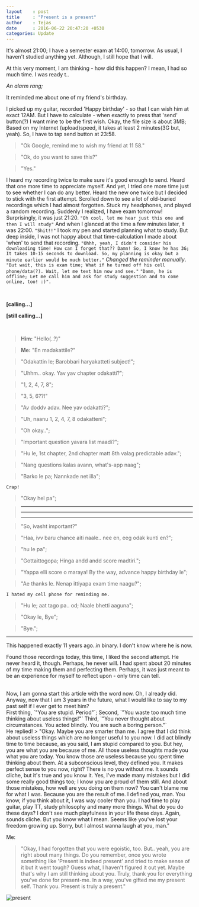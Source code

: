 ```yaml
---
layout    : post
title     : "Present is a present"
author    : Tejas
date      : 2016-06-22 20:47:20 +0530
categories: Update
---
```




It's almost 21:00; I have a semester exam at 14:00, tomorrow. As usual, I haven't studied anything yet. Although, I still hope that I will.

At this very moment, I am thinking - how did this happen? I mean, I had so much time. I was ready t..

*An alarm rang;*

It reminded me about one of my friend's birthday.

I picked up my guitar, recorded 'Happy birthday' - so that I can wish him at exact 12AM. But I have to calculate - when exactly to press that 'send' button(?) I want mine to be the first wish. Okay, the file size is about 3MB; Based on my Internet (upload)speed, it takes at least 2 minutes(3G but, yeah). So, I have to tap send button at 23:58.

> "Ok Google, remind me to wish my friend at 11 58."

> "Ok, do you want to save this?"

> "Yes."

I heard my recording twice to make sure it's good enough to send. Heard that one more time to appreciate myself. And yet, I tried one more time just to see whether I can do any better. Heard the new one twice but I decided to stick with the first attempt. Scrolled down to see a lot of old-buried recordings which I had almost forgotten. Stuck my headphones, and played a random recording. Suddenly I realized, I have exam tomorrow! Surprisingly, it was just 21:20. `"Oh cool, let me hear just this one and then I will study"` And when I glanced at the time a few minutes later, it was 22:00. `"Shit!!"` I took my pen and started planning what to study. But deep inside, I was not happy about that time-calculation I made about 'when' to send that recording. `"Ohhh, yeah, I didn't consider his downloading time! How can I forget that?? Damn! So, I know he has 3G; It takes 10-15 seconds to download. So, my planning is okay but a minute earlier would be much better."` *Changed the reminder manually*. `"But wait, this is exam time; What if he turned off his cell phone/data(?). Wait, let me text him now and see."`
`"Damn, he is offline; Let me call him and ask for study suggestion and to come online, too! :)".`
 
<br>

**[calling...]**

**[still calling...]**

<br>

> **Him:** "Hello(..?)"

> **Me:** "En madakattile?"

> "Odakattin le; Barobbari haryakatteti subject!";

> "Uhhm.. okay. Yav yav chapter odakatti?";

> "1, 2, 4, 7, 8";

> "3, 5, 6??!"

> "Av doddv adav. Nee yav odakatti?";

> "Uh, naanu 1, 2, 4, 7, 8 odakatteni";

> "Oh okay..";

> "Important question yavara list maadi?";

> "Hu le, 1st chapter, 2nd chapter matt 8th valag predictable adav.";

> "Nang questions kalas avann, what's-app naag";

> "Barko le pa; Nannkade net illa";

`Crap!`

> "Okay hel pa";

> ---
> ---
> ---

> "So, ivasht important?"

> "Haa, ivv baru chance aiti naale.. nee en, eeg odak kunti en?";

> "hu le pa";

> "Gottaittogopa; Hinga andd andd score madtiri.";

> "Yappa elli score o maraya! By the way, advance happy birthday le";

> "Ae thanks le. Nenap ittiyapa exam time naagu?";

`I hated my cell phone for reminding me.`

>"Hu le; aat tago pa.. od; Naale bhetti aaguna";

> "Okay le, Bye";

> "Bye.";

__________________________________________________________________________

This happened exactly 11 years ago..in binary. I don't know where he is now.

Found those recordings today, this time, I liked the second attempt. He never heard it, though. Perhaps, he never will. I had spent about 20 minutes of my time making them and perfecting them. Perhaps, it was just meant to be an experience for myself to reflect upon - only time can tell.

<br>
Now, I am gonna start this article with the word now. Oh, I already did. Anyway, now that I am 3 years in the future, what I would like to say to my past self if I ever get to meet him?

<br>
First thing, `"You are stupid. Period"`;
Second, `"You waste too much time thinking about useless things!"`
Third, `"You never thought about circumstances. You acted blindly. You are such a boring person."`

<br>
He replied!
> "Okay. Maybe you are smarter than me. I agree that I did think about useless things which are no longer useful to you now. I did act blindly time to time because, as you said, I am stupid compared to you. But hey, you are what you are because of me. All those useless thoughts made you what you are today. You know those are useless because you spent time thinking about them. At a subconscious level, they defined you. It makes perfect sense to you now, right? There is no you without me. It sounds cliche, but it's true and you know it. Yes, I've made many mistakes but I did some really good things too; I know you are proud of them still. And about those mistakes, how well are you doing on them now? You can't blame me for what I was. Because you are the result of me. I defined you, man. You know, if you think about it, I was way cooler than you. I had time to play guitar, play TT, study philosophy and many more things. What do you do these days? I don't see much playfulness in your life these days. Again, sounds cliche. But you know what I mean. Seems like you've lost your freedom growing up. Sorry, but I almost wanna laugh at you, man."

Me:
> "Okay, I had forgotten that you were egoistic, too. But.. yeah, you are right about many things. Do you remember, once you wrote something like 'Present is indeed present' and tried to make sense of it but it went tough? Guess what, I haven't figured it out yet. Maybe that's why I am still thinking about you. Truly, thank you for everything you've done for present-me. In a way, you've gifted me my present self. Thank you. Present is truly a present."

<!-- You might have a million dollar idea. But it worths nothing if you don't live right now. -->

![present](http://www.melinaabbott.com/wp-content/uploads/2011/04/free-gift.jpg)

